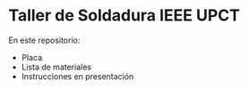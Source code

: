 # Taller de Soldadura IEEE UPCT

En este repositorio:

- Placa
- Lista de materiales
- Instrucciones en presentación
